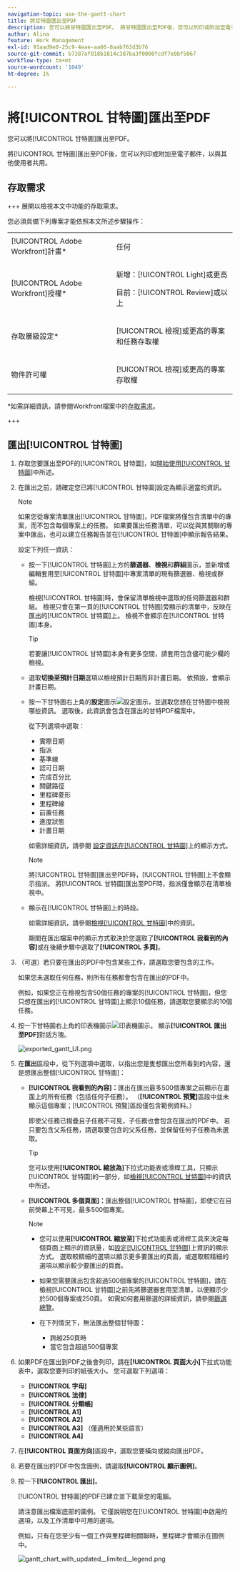 ```yaml
---
navigation-topic: use-the-gantt-chart
title: 將甘特圖匯出至PDF
description: 您可以將甘特圖匯出至PDF。 將甘特圖匯出至PDF後，您可以列印或附加至電子郵件，以便與其他使用者共用。
author: Alina
feature: Work Management
exl-id: 91aad9e0-25c9-4eae-aa66-8aab763d3b76
source-git-commit: b7387af018b1814c387ba3f0000fcdf7e0bf5067
workflow-type: tm+mt
source-wordcount: '1049'
ht-degree: 1%

---
```


# 將[!UICONTROL 甘特圖]匯出至PDF

<!--Audited: 09/2024-->

您可以將[!UICONTROL 甘特圖]匯出至PDF。

將[!UICONTROL 甘特圖]匯出至PDF後，您可以列印或附加至電子郵件，以與其他使用者共用。

## 存取需求

+++ 展開以檢視本文中功能的存取需求。

您必須具備下列專案才能依照本文所述步驟操作：

<table style="table-layout:auto"> 
 <col> 
 <col> 
 <tbody> 
  <tr> 
   <td role="rowheader">[!UICONTROL Adobe Workfront]計畫*</td> 
   <td> <p>任何 </p> </td> 
  </tr> 
  <tr> 
   <td role="rowheader">[!UICONTROL Adobe Workfront]授權*</td> 
   <td> <p>新增：[!UICONTROL Light]或更高</p>
   <p>目前：[!UICONTROL Review]或以上</p> </td> 
  </tr> 
  <tr> 
   <td role="rowheader">存取層級設定*</td> 
   <td> <p>[!UICONTROL 檢視]或更高的專案和任務存取權</p> </td> 
  </tr> 
  <tr> 
   <td role="rowheader">物件許可權</td> 
   <td> <p>[!UICONTROL 檢視]或更高的專案存取權</p> </td> 
  </tr> 
 </tbody> 
</table>

*如需詳細資訊，請參閱Workfront檔案中的[存取需求](/help/quicksilver/administration-and-setup/add-users/access-levels-and-object-permissions/access-level-requirements-in-documentation.md)。

+++

## 匯出[!UICONTROL 甘特圖]

1. 存取您要匯出至PDF的[!UICONTROL 甘特圖]，如[開始使用[!UICONTROL 甘特圖]](../../../manage-work/gantt-chart/use-the-gantt-chart/get-started-with-gantt.md)中所述。
1. 在匯出之前，請確定您已將[!UICONTROL 甘特圖]設定為顯示適當的資訊。

   >[!NOTE]
   >
   >如果您從專案清單匯出[!UICONTROL 甘特圖]，PDF檔案將僅包含清單中的專案，而不包含每個專案上的任務。 如果要匯出任務清單，可以從與其關聯的專案中匯出，也可以建立任務報告並在[!UICONTROL 甘特圖]中顯示報告結果。

   設定下列任一資訊：

   * 按一下[!UICONTROL 甘特圖]上方的&#x200B;**篩選器**、**檢視**&#x200B;和&#x200B;**群組**&#x200B;圖示，並新增或編輯套用至[!UICONTROL 甘特圖]中專案清單的現有篩選器、檢視或群組。

     檢視[!UICONTROL 甘特圖]時，會保留清單檢視中選取的任何篩選器和群組。 檢視只會在第一頁的[!UICONTROL 甘特圖]旁顯示的清單中，反映在匯出的[!UICONTROL 甘特圖]上。 檢視不會顯示在[!UICONTROL 甘特圖]本身。

     >[!TIP]
     >
     >若要讓[!UICONTROL 甘特圖]本身有更多空間，請套用包含儘可能少欄的檢視。

   * 選取&#x200B;**切換至預計日期**&#x200B;選項以檢視預計日期而非計畫日期。 依預設，會顯示計畫日期。

   * 按一下甘特圖右上角的&#x200B;**設定**&#x200B;圖示![設定圖示](assets/settings-icon.png)，並選取您想在甘特圖中檢視哪些資訊。 選取後，此資訊會包含在匯出的甘特PDF檔案中。

     從下列選項中選取：

      * 實際日期
      * 指派
      * 基準線
      * 認可日期
      * 完成百分比
      * 關鍵路徑
      * 里程碑菱形
      * 里程碑線
      * 前置任務
      * 進度狀態
      * 計畫日期

     如需詳細資訊，請參閱   [設定資訊在[!UICONTROL 甘特圖]](../../../manage-work/gantt-chart/use-the-gantt-chart/configure-info-on-gantt-chart.md)上的顯示方式。

     >[!NOTE]
     >
     > 將[!UICONTROL 甘特圖]匯出至PDF時，[!UICONTROL 甘特圖]上不會顯示指派。 將[!UICONTROL 甘特圖]匯出至PDF時，指派僅會顯示在清單檢視中。

   * 顯示在[!UICONTROL 甘特圖]上的時段。

     如需詳細資訊，請參閱[檢視[!UICONTROL 甘特圖]](../../../manage-work/gantt-chart/use-the-gantt-chart/view-info-in-gantt.md)中的資訊。

     期間在匯出檔案中的顯示方式取決於您選取了&#x200B;**[!UICONTROL 我看到的內容]**&#x200B;或在後續步驟中選取了&#x200B;**[!UICONTROL 多頁]**。

1. （可選）若只要在匯出的PDF中包含某些工作，請選取您要包含的工作。

   如果您未選取任何任務，則所有任務都會包含在匯出的PDF中。

   例如，如果您正在檢視包含50個任務的專案的[!UICONTROL 甘特圖]，但您只想在匯出的[!UICONTROL 甘特圖]上顯示10個任務，請選取您要顯示的10個任務。

1. 按一下甘特圖右上角的印表機圖示![印表機圖示](assets/printer-icon.png)。
顯示&#x200B;**[!UICONTROL 匯出至PDF]**&#x200B;對話方塊。

   ![exported_gantt_UI.png](assets/exported-gantt-ui-350x225.png)

1. 在&#x200B;**匯出**&#x200B;區段中，從下列選項中選取，以指出您是隻想匯出您所看到的內容，還是想匯出整個[!UICONTROL 甘特圖]：

   * **[!UICONTROL 我看到的內容]：**&#x200B;匯出在匯出最多500個專案之前顯示在畫面上的所有任務（包括任何子任務）。 （**[!UICONTROL 預覽]**&#x200B;區段中並未顯示這個專案；[!UICONTROL 預覽]區段僅包含範例資料。）

     即使父任務已摺疊且子任務不可見，子任務也會包含在匯出的PDF中。 若只要包含父系任務，請選取要包含的父系任務，並保留任何子任務為未選取。

     >[!TIP]
     >
     >您可以使用&#x200B;**[!UICONTROL 縮放為]**&#x200B;下拉式功能表或滑桿工具，只顯示[!UICONTROL 甘特圖]的一部分，如[檢視[!UICONTROL 甘特圖]](../../../manage-work/gantt-chart/use-the-gantt-chart/view-info-in-gantt.md)中的資訊中所述。


   * **[!UICONTROL 多個頁面]：**&#x200B;匯出整個[!UICONTROL 甘特圖]，即使它在目前熒幕上不可見，最多500個專案。

     >[!NOTE]
     >
     >* 您可以使用&#x200B;**[!UICONTROL 縮放至]**&#x200B;下拉式功能表或滑桿工具來決定每個頁面上顯示的資訊量，如[設定[!UICONTROL 甘特圖]](../../../manage-work/gantt-chart/use-the-gantt-chart/configure-info-on-gantt-chart.md)上資訊的顯示方式。 選取較精細的選項以顯示更多要匯出的頁面，或選取較精細的選項以顯示較少要匯出的頁面。
     >
     >* 如果您需要匯出包含超過500個專案的[!UICONTROL 甘特圖]，請在檢視[!UICONTROL 甘特圖]之前先將篩選器套用至清單，以便顯示少於500個專案或250頁。 如需如何套用篩選的詳細資訊，請參閱[篩選總覽](../../../reports-and-dashboards/reports/reporting-elements/filters-overview.md)。
     >
     >
     >* 在下列情況下，無法匯出整個甘特圖：
     >   
     >   * 跨越250頁時
     >   * 當它包含超過500個專案


1. 如果PDF在匯出到PDF之後會列印，請在&#x200B;**[!UICONTROL 頁面大小]**&#x200B;下拉式功能表中，選取您要列印的紙張大小。
您可選取下列選項：

   * **[!UICONTROL 字母]**
   * **[!UICONTROL 法律]**
   * **[!UICONTROL 分類帳]**
   * **[!UICONTROL A1]**
   * **[!UICONTROL A2]**
   * **[!UICONTROL A3]** （僅適用於某些語言）
   * **[!UICONTROL A4]**
1. 在&#x200B;**[!UICONTROL 頁面方向]**&#x200B;區段中，選取您要橫向或縱向匯出PDF。
1. 若要在匯出的PDF中包含圖例，請選取&#x200B;**[!UICONTROL 顯示圖例]**。
1. 按一下&#x200B;**[!UICONTROL 匯出]**。

   [!UICONTROL 甘特圖]的PDF已建立並下載至您的電腦。

   請注意匯出檔案底部的圖例。 它僅說明您在[!UICONTROL 甘特圖]中啟用的選項，以及工作清單中可用的選項。

   例如，只有在您至少有一個工作與里程碑相關聯時，里程碑才會顯示在圖例中。

   ![gantt_chart_with_updated__limited__legend.png](assets/gantt-chart-with-updated--limited--legend-350x271.png)
